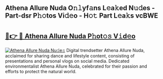 ## Athena Allure Nuda O𝚗𝚕yf𝚊ns L𝚎a𝚔ed N𝚞𝚍es - Part-dsr P𝚑𝚘tos Vi𝚍𝚎o - H𝚘𝚝 Part L𝚎a𝚔s vcBWE

# <h2><a href="http://kf671mq.oniu.top/?m=Athena+Allure+Nuda">🔗👉 🔴 Athena Allure Nuda P𝚑ot𝚘𝚜 V𝚒d𝚎o</a></h2>

[![Athena Allure Nuda Nu𝚍e𝚜](https://i.imgur.com/0qMVB7G.gif)](http://kf671mq.oniu.top/?m=Athena+Allure+Nuda)
Digital trendsetter Athena Allure Nuda, acclaimed for sharing dance and lifestyle content, consisting of presentations and personal vlogs on social media. Dedicated environmentalist Athena Allure Nuda, celebrated for their passion and efforts to protect the natural world.  
